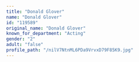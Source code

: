 ```yaml
---
title: "Donald Glover"
name: "Donald Glover"
id: "119589"
original_name: "Donald Glover"
known_for_department: "Acting"
gender: "2"
adult: "false"
profile_path: "/nilV7NtnML6PDa9VrvxD79F85K9.jpg"
---
```

